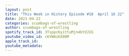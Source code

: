 ```yaml
---
layout: post
title: "This Week in History Episode #18  April 16 22"
date: 2021-04-22
categories: scumbags-of-wrestling
author: scumbags-of-wrestling
spotify_track_id: 3TsppcKyittuMjn4bYdJIG
youtube_video_id: c6YWAz6X80M
apple_track_id: 
youtube_metadata: 
---
```

